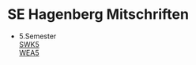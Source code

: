 # SE Hagenberg Mitschriften

* 5.Semester  
  [SWK5](5.Semester/SWK5/Vorlesung/Mitschrift_SWK5.md)  
  [WEA5](5.Semester/Mitschrift_WEA5.md)